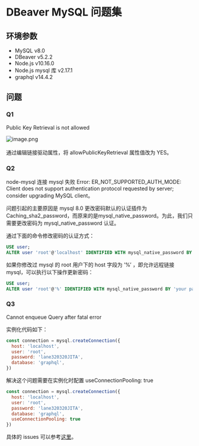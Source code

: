 # DBeaver MySQL 问题集

<a name="G84Rj"></a>
## 环境参数
- MySQL v8.0
- DBeaver v5.2.2
- Node.js v10.16.0
- Node.js mysql 库 v2.17.1
- graphql v14.4.2

<a name="XOWNQ"></a>
## 问题
<a name="i93ho"></a>
### Q1
Public Key Retrieval is not allowed

![image.png](https://cdn.nlark.com/yuque/0/2019/png/114852/1564302223308-ba227541-b8f0-48dd-9fd2-981faa1567bc.png#align=left&display=inline&height=349&name=image.png&originHeight=946&originWidth=1794&size=238872&status=done&width=662)<br />
<br />通过编辑链接驱动属性，将 allowPublicKeyRetrieval 属性值改为 YES。

<a name="RD0pc"></a>
### Q2
node-mysql 连接 mysql 失败 Error: ER_NOT_SUPPORTED_AUTH_MODE: Client does not support authentication protocol requested by server; consider upgrading MySQL client。

问题引起的主要原因是 mysql 8.0 更改密码默认的认证插件为 Caching_sha2_password，而原来的是mysql_native_password。为此，我们只需要更改密码为 mysql_native_password 认证。

通过下面的命令修改密码的认证方式：

```sql
USE user;
ALTER user 'root'@'localhost' IDENTIFIED WITH mysql_native_password BY 'your password'
```

如果你修改过 mysql 的 root 用户下的 host 字段为 ’%’ ，即允许远程链接 mysql，可以执行以下操作更新密码：

```sql
USE user;
ALTER user 'root'@'%' IDENTIFIED WITH mysql_native_password BY 'your password'
```

<a name="OA789"></a>
### Q3
Cannot enqueue Query after fatal error

实例化代码如下：

```javascript
const connection = mysql.createConnection({
  host: 'localhost',
  user: 'root',
  password: 'lane320320JITA',
  database: 'graphql',
})
```

解决这个问题需要在实例化时配置 useConnectionPooling: true

```javascript
const connection = mysql.createConnection({
  host: 'localhost',
  user: 'root',
  password: 'lane320320JITA',
  database: 'graphql',
  useConnectionPooling: true
})
```

具体的 issues 可以参考[这里](https://github.com/chill117/express-mysql-session/issues/18)。
